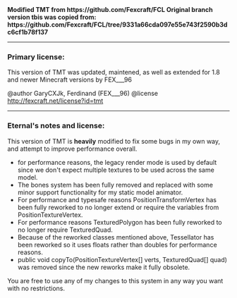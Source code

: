 <b>
Modified TMT from https://github.com/Fexcraft/FCL
Original branch version tbis was copied from: https://github.com/Fexcraft/FCL/tree/9331a66cda097e55e743f2590b3dc6cf1b78f137
</b><hr/>
<h3>Primary license:</h3>
This version of TMT was updated, maintened, as well as extended for 1.8 and newer Minecraft versions by FEX___96

 @author GaryCXJk, Ferdinand (FEX___96)
 @license http://fexcraft.net/license?id=tmt

<hr/>
 <h3>Eternal's notes and license:</h3>

 This version of TMT is <b>heavily</b> modified to fix some bugs in my own way, and attempt to improve performance overall.
 - for performance reasons, the legacy render mode is used by default since we don't expect multiple textures to be used across the same model.
 - The bones system has been fully removed and replaced with some minor support functionality for my static model animator.
 - For performance and typesafe reasons PositionTransformVertex has been fully reworked to no longer extend or require the variables from PositionTextureVertex.
 - For performance reasons TexturedPolygon has been fully reworked to no longer require TexturedQuad.
 - Because of the reworked classes mentioned above, Tessellator has been reworked so it uses floats rather than doubles for performance reasons.
 - public void copyTo(PositionTextureVertex[] verts, TexturedQuad[] quad) was removed since the new reworks make it fully obsolete.

 You are free to use any of my changes to this system in any way you want with no restrictions.